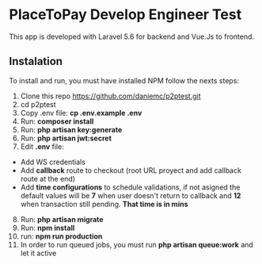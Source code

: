 # PlaceToPay Develop Engineer Test

This app is developed with Laravel 5.6 for backend and Vue.Js to frontend.

## Instalation

To install and run, you must have installed NPM follow the nexts steps:

1. Clone this repo https://github.com/daniemc/p2ptest.git
2. cd p2ptest
3. Copy .env file: **cp .env.example .env**
4. Run: **composer install**
5. Run: **php artisan key:generate**
6. Run: **php artisan jwt:secret**
7. Edit **.env** file:
- Add WS credentials 
- Add **callback** route to checkout (root URL proyect and add callback route at the end)
- Add **time configurations** to schedule validations, if not asigned the default values will be **7** when user doesn't return to callback and **12** when transaction still pending. **That time is in mins**
8. Run: **php artisan migrate**
9. Run: **npm install**
10. run: **npm run production**
11. In order to run queued jobs, you must run **php artisan queue:work** and let it active





